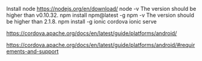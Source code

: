 Install node
https://nodejs.org/en/download/
node -v
The version should be higher than v0.10.32.
npm install npm@latest -g
npm -v
The version should be higher than 2.1.8.
npm install -g ionic cordova
ionic serve

https://cordova.apache.org/docs/en/latest/guide/platforms/android/


https://cordova.apache.org/docs/en/latest/guide/platforms/android/#requirements-and-support